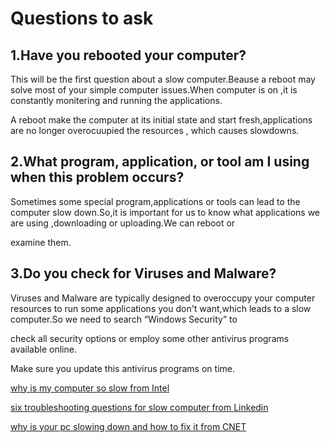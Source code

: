 # Questions to ask

## 1.Have you rebooted your computer?

This will be the first question about a slow computer.Beause a reboot may solve most of your simple computer issues.When computer is on ,it is constantly monitering and running the applications.

A reboot make the computer at its initial state and start fresh,applications are no longer overocuupied the resources , which causes slowdowns.

## 2.What program, application, or tool am I using when this problem occurs?

Sometimes some special program,applications or tools can lead to the computer slow down.So,it is important for us to know what applications we are using ,downloading or uploading.We can reboot or 

examine them.

## 3.Do you check for Viruses and Malware?

Viruses and Malware are typically designed to overoccupy your computer resources to run some applications you don't want,which leads to a slow computer.So we need to search “Windows Security” to 

check all security options or employ some other antivirus programs available online.

Make sure you update this antivirus programs on time.

[why is my computer so slow from Intel](https://www.intel.com/content/www/us/en/tech-tips-and-tricks/computer-running-slow.html)

[six troubleshooting questions for slow computer from Linkedin](https://www.linkedin.com/pulse/6-troubleshooting-questions-slow-computers-eric-rieger)

[why is your pc slowing down and how to fix it from CNET](https://www.cnet.com/tech/computing/why-is-my-computer-so-slow/)


